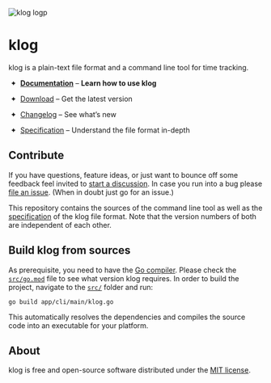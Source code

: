 ![klog logp](https://klog.jotaen.net/logo/klog-black-small.svg)

# klog

klog is a plain-text file format and a command line tool for time tracking.

 ✦  [**Documentation**](https://klog.jotaen.net) – **Learn how to use klog**

 ✦  [Download](INSTALL.md) – Get the latest version

 ✦  [Changelog](https://github.com/jotaen/klog/blob/main/CHANGELOG.md) – See what’s new

 ✦  [Specification](Specification.md) – Understand the file format in-depth

## Contribute

If you have questions, feature ideas, or just want to bounce off some feedback
feel invited to [start a discussion](https://github.com/jotaen/klog/discussions).
In case you run into a bug please [file an issue](https://github.com/jotaen/klog/issues).
(When in doubt just go for an issue.)

This repository contains the sources of the command line tool as well as
the [specification](Specification.md) of the klog file format. Note that the
version numbers of both are independent of each other.

## Build klog from sources

As prerequisite, you need to have the [Go compiler](https://golang.org/doc/install).
Please check the [`src/go.mod`](src/go.mod) file to see what version klog requires. 
In order to build the project, navigate to the [`src/`](src) folder and run:

```
go build app/cli/main/klog.go
```

This automatically resolves the dependencies and compiles the source code into an
executable for your platform.

## About

klog is free and open-source software distributed under the [MIT license](LICENSE.txt).
